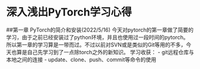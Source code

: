 # 深入浅出PyTorch学习心得
##第一章 PyTorch的简介和安装(2022/5/16)
    今天对pytorch的第一章做了简要的学习，由于之前已经安装过了python环境，并且也使用过一段时间的pytorch。
    所以第一章的学习算是一带而过。不过以前对SVN或是类似的Git等用的不多，今天也算是自己先学习到了一点除torch之外的新知识。
      学习收获：
        - git远程仓库与本地之间的连接
        - update、clone、push、commit等命令的使用
    
    
